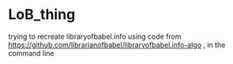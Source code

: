# LoB_thing
trying to recreate libraryofbabel.info using code from https://github.com/librarianofbabel/libraryofbabel.info-algo , in the command line
